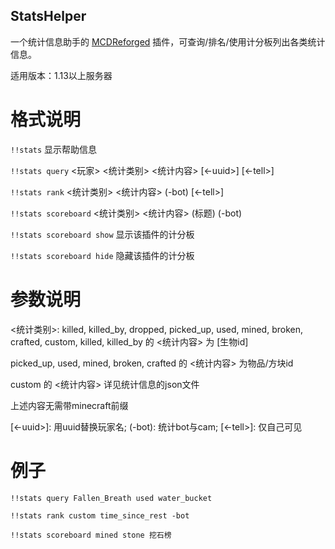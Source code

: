 StatsHelper
-------

一个统计信息助手的  [MCDReforged](https://github.com/Fallen-Breath/MCDReforged) 插件，可查询/排名/使用计分板列出各类统计信息。

适用版本：1.13以上服务器

# 格式说明

`!!stats` 显示帮助信息

`!!stats query` <玩家> <统计类别> <统计内容> [<-uuid>] [<-tell>]

`!!stats rank` <统计类别> <统计内容> (-bot) [<-tell>]

`!!stats scoreboard` <统计类别> <统计内容> (标题) (-bot)

`!!stats scoreboard show` 显示该插件的计分板

`!!stats scoreboard hide` 隐藏该插件的计分板

# 参数说明

<统计类别>: killed, killed_by, dropped, picked_up, used, mined, broken, crafted, custom, killed, killed_by 的 <统计内容> 为 [生物id]

picked_up, used, mined, broken, crafted 的 <统计内容> 为物品/方块id

custom 的 <统计内容> 详见统计信息的json文件

上述内容无需带minecraft前缀

[<-uuid>]: 用uuid替换玩家名; (-bot): 统计bot与cam; [<-tell>]: 仅自己可见

# 例子

`!!stats query Fallen_Breath used water_bucket`

`!!stats rank custom time_since_rest -bot`

`!!stats scoreboard mined stone 挖石榜`
